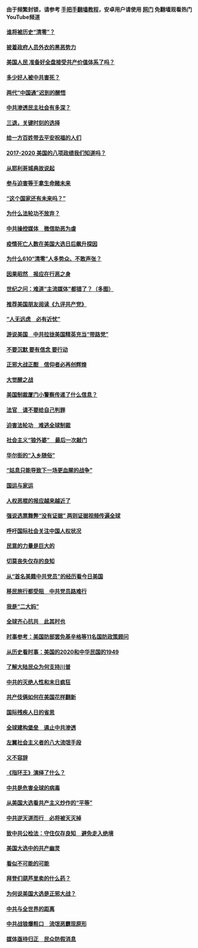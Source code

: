 #### 由于频繁封锁，请参考 [手把手翻墙教程](https://github.com/gfw-breaker/guides/wiki/)，安卓用户请使用 [网门](https://github.com/gfw-breaker/nogfw/blob/master/dl.md?t=01092001) 免翻墙观看热门YouTube频道 

#### [谁将被历史“清零”？](../pages/73/417485.md?t=01092001) 

#### [披着政府人员外衣的黑恶势力](../pages/73/417442.md?t=01092001) 

#### [美国人民 准备好全盘接受共产价值体系了吗？](../pages/73/417491.md?t=01092001) 

#### [多少好人被中共害死？](../pages/73/417144.md?t=01092001) 

#### [两代“中国通”迟到的醒悟](../pages/73/417064.md?t=01092001) 

#### [中共渗透民主社会有多深？](../pages/73/417063.md?t=01092001) 

#### [三退，关键时刻的选择](../pages/73/416969.md?t=01092001) 

#### [给一方百姓带去平安祝福的人们](../pages/73/416941.md?t=01092001) 

#### [2017-2020  美国的八项政绩我们知道吗？](../pages/73/416968.md?t=01092001) 

#### [从耶利哥城典故说起](../pages/73/416892.md?t=01092001) 

#### [参与迫害等于拿生命赌未来](../pages/73/416856.md?t=01092001) 

#### [“这个国家还有未来吗？”](../pages/73/416852.md?t=01092001) 

#### [为什么法轮功不放弃？](../pages/73/416864.md?t=01092001) 

#### [中共操控媒体　微信助恶为虐](../pages/73/416724.md?t=01092001) 

#### [疫情死亡人数在美国大选日后飙升探因](../pages/73/416606.md?t=01092001) 

#### [为什么610“清零”人多势众、不敢声张？](../pages/73/416632.md?t=01092001) 

#### [因果昭然　报应在行恶之身](../pages/73/416582.md?t=01092001) 

#### [世纪之问：难道“主流媒体”都错了？（多图）](../pages/73/416571.md?t=01092001) 

#### [推荐美国朋友阅读《九评共产党》](../pages/73/416510.md?t=01092001) 

#### [“人无远虑　必有近忧”](../pages/73/416513.md?t=01092001) 

#### [游说美国　中共拉拢美国精英充当“带路党”](../pages/73/416529.md?t=01092001) 

#### [不要沉默 要有信念 要行动](../pages/73/416457.md?t=01092001) 

#### [正邪大战正酣　信仰者必再创辉煌](../pages/73/416433.md?t=01092001) 

#### [大觉醒之战](../pages/73/416456.md?t=01092001) 

#### [美国制裁厦门小警察传递了什么信息？](../pages/73/416432.md?t=01092001) 

#### [法官　请不要给自己判罪](../pages/73/416379.md?t=01092001) 

#### [迫害法轮功　难逃全球制裁](../pages/73/416380.md?t=01092001) 

#### [社会主义“狼外婆”　最后一次敲门](../pages/73/416394.md?t=01092001) 

#### [华尔街的“入乡随俗”](../pages/73/416395.md?t=01092001) 

#### [“姑息只能导致下一场更血腥的战争”](../pages/73/416223.md?t=01092001) 

#### [国运与家运](../pages/73/416224.md?t=01092001) 

#### [人权恶棍的报应越来越近了](../pages/73/416276.md?t=01092001) 

#### [强说选票舞弊“没有证据” 两则证据视频传遍全球](../pages/73/416227.md?t=01092001) 

#### [呼吁国际社会关注中国人权状况](../pages/73/416135.md?t=01092001) 

#### [民意的力量是巨大的](../pages/73/416222.md?t=01092001) 

#### [切莫丧失仅存的良知](../pages/73/416134.md?t=01092001) 

#### [从“首名美籍中共党员”的经历看今日美国](../pages/73/416114.md?t=01092001) 

#### [移民旅行都受阻　中共党员路难行](../pages/73/416033.md?t=01092001) 

#### [我是“二大妈”](../pages/73/415529.md?t=01092001) 

#### [全球齐心抗共　此其时也](../pages/73/415989.md?t=01092001) 

#### [时事参考：美国防部罢免基辛格等11名国防政策顾问](../pages/73/415970.md?t=01092001) 

#### [从历史看时事：美国的2020和中华民国的1949](../pages/73/415949.md?t=01092001) 

#### [了解大陆民众为何支持川普](../pages/73/415950.md?t=01092001) 

#### [中共的灭绝人性和末日疯狂](../pages/73/415944.md?t=01092001) 

#### [共产伎俩如何在美国花样翻新](../pages/73/415908.md?t=01092001) 

#### [国际残疾人日的省思](../pages/73/415849.md?t=01092001) 

#### [全球建构堡垒　遏止中共渗透](../pages/73/415850.md?t=01092001) 

#### [左翼社会主义者的八大流氓手段](../pages/73/415802.md?t=01092001) 

#### [义不容辞](../pages/73/415807.md?t=01092001) 

#### [《指环王》演绎了什么？](../pages/73/415739.md?t=01092001) 

#### [中共是危害全球的病毒](../pages/73/415569.md?t=01092001) 

#### [从美国大选看共产主义炒作的“平等”](../pages/73/415654.md?t=01092001) 

#### [中共逆天道而行　必将被天灭掉](../pages/73/415626.md?t=01092001) 

#### [致中共公检法：守住仅存良知　避免走入绝境](../pages/73/415627.md?t=01092001) 

#### [美国大选中的共产幽灵](../pages/73/415618.md?t=01092001) 

#### [看似不可能的可能](../pages/73/415619.md?t=01092001) 

#### [拜登们葫芦里卖的什么药？](../pages/73/415531.md?t=01092001) 

#### [为何说美国大选是正邪大战？](../pages/73/415530.md?t=01092001) 

#### [中共与全世界的距离](../pages/73/415435.md?t=01092001) 

#### [中共战狼爆粗口　流氓恶霸现原形](../pages/73/415426.md?t=01092001) 

#### [媒体亟待归正　民众防假消息](../pages/73/415402.md?t=01092001) 

